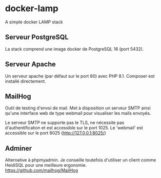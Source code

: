 # docker-lamp
A simple docker LAMP stack

## Serveur PostgreSQL
La stack comprend une image docker de PostgreSQL 16 (port 5432).

## Serveur Apache
Un serveur apache (par défaut sur le port 80) avec PHP 8.1. 
Composer est installé directement. 

## MailHog
Outil de testing d'envoi de mail. 
Met à disposition un serveur SMTP ainsi qu'une interface web de type webmail pour visualiser les mails envoyés. 

Le serveur SMTP ne supporte pas le TLS, ne nécessite pas d'authentification et est accessible sur le port 1025.
Le 'webmail' est accessible sur le port 8025 (http://127.0.0.1:8025/) 

## Adminer
Alternative à phpmyadmin. Je conseille toutefois d'utiliser un client comme HeidiSQL pour une meilleure ergonomie. 
https://github.com/mailhog/MailHog
